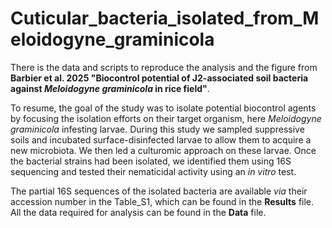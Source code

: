 # Cuticular_bacteria_isolated_from_Meloidogyne_graminicola

There is the data and scripts to reproduce the analysis and the figure from __Barbier et al. 2025 "Biocontrol potential of J2-associated soil bacteria against *Meloidogyne graminicola* in rice field"__. 

To resume, the goal of the study was to isolate potential biocontrol agents by focusing the isolation efforts on their target organism, here *Meloidogyne graminicola* infesting larvae. During this study we sampled suppressive soils and incubated surface-disinfected larvae to allow them to acquire a new microbiota. We then led a culturomic approach on these larvae. Once the bacterial strains had been isolated, we identified them using 16S sequencing and tested their nematicidal activity using an *in vitro* test.

The partial 16S sequences of the isolated bacteria are available *via* their accession number in the Table_S1, which can be found in the __Results__ file. All the data required for analysis can be found in the __Data__ file.

